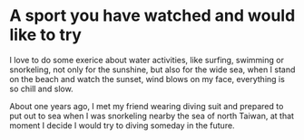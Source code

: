 # A sport you have watched and would like to try

I love to do some exerice about water activities, like surfing, swimming or snorkeling, not only for the sunshine, but also for the wide sea, when I stand on the beach and watch the sunset, wind blows on my face, everything is so chill and slow.

About one years ago, I met my friend wearing diving suit and prepared to put out to sea when I was snorkeling nearby the sea of north Taiwan, at that moment I decide I would try to diving someday in the future.